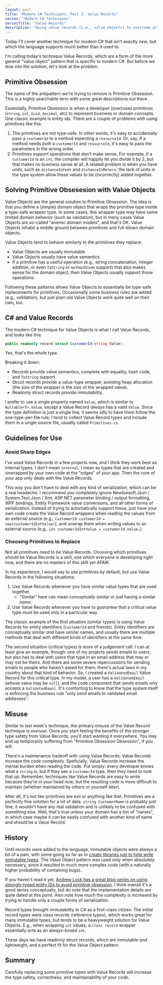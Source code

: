 ```yaml
---
layout: post
title: "Modern C# Techniques, Part 2: Value Records"
series: "Modern C# Techniques"
seriesTitle: "Value Records"
description: "Using value records (i.e., value objects) to overcome primitive obsession. Part of a series looking at modern C# code techniques."
---
```


Today I'll cover another technique for modern C# that isn't exactly *new*, but which the language supports much better than it used to.

I'm calling today's technique Value Records, which are a form of the more general "value object" pattern that is specific to modern C#. But before we dive into the solution, let's look at the problem.

## Primitive Obsession

The name of the antipattern we're trying to remove is Primitive Obsession. This is a highly searchable term with some great descriptions out there.

Essentially, Primitive Obsession is when a developer (over)uses primitives (`string`, `int`, `Guid`, `decimal`, etc) to represent business or domain concepts. One classic example is entity ids. There are a couple of problems with using primitives like this:
1. The primitives are not type-safe. In other words, it's easy to accidentally pass a `customerId` to a method expecting a `resourceId`. Or, say, if a method needs *both* a `customerId` and `resourceId`, it's easy to pass the parameters in the wrong order.
2. Primitives support operations that don't make sense. For example, if a `customerId` is an `int`, the compiler will happily let you divide it by 2, but that makes no business sense at all. A related problem is when you have *units*, such as `distanceInFeet` and `distanceInMeters`; the lack of units in the type system allow these values to be (incorrectly) added together.

## Solving Primitive Obsesesion with Value Objects

Value Objects are the general solution to Primitive Obsession. The idea is that you define a (simple) domain object that wraps the primitive type inside a type-safe wrapper type. In some cases, this wrapper type may have some limited domain behavior (such as validation), but in many cases Value Objects are so-called "anemic domain models", and that's OK. Value Objects inhabit a middle ground between primitives and full-blown domain objects.

Value Objects tend to behave similarly to the primitives they replace:
- Value Objects are usually immutable.
- Value Objects usually have value semantics.
- If a primitive has a useful operation (e.g., string concatenation, integer addition, or even `ToString` or `GetHashCode` support) that also makes sense for the domain object, then Value Objects usually support those operations.

Following these patterns allows Value Objects to essentially be type-safe replacements for primitives. Occasionally some business rules are added (e.g., validation), but just plain old Value Objects work quite well on their own, too.

## C# and Value Records

The modern C# technique for Value Objects is what I call Value Records, and looks like this:

```C#
public readonly record struct CustomerId(string Value);
```

Yes, that's the whole type.

Breaking it down:
- Records provide value semantics, complete with equality, hash code, and `ToString` support.
- Struct records provide a value-type wrapper, avoiding heap allocation (the size of the wrapper *is* the size of the wrapped value).
- Readonly struct records provide immutability.

I prefer to use a single property named `Value`, which is similar to `Nullable<T>.Value`, except a Value Record *always* has a valid `Value`. Since the type definition is just a single line, it seems silly to have them follow the one-type-per-file rule; I tend to collect Value Record types and include them in a single source file, usually called `Primitives.cs`.

## Guidelines for Use

### Avoid Sharp Edges

I've used Value Records in a few projects now, and I think they work best as internal types. I don't mean `internal`; I mean as types that are created and unwrapped by your own code at the "edges" of your app. Then the core of your app *only* deals with the Value Records.

This way you don't have to deal with any kind of serialization, which can be a real headache. I recommend you completely ignore Newtonsoft.Json / System.Text.Json / Xml, ASP.NET parameter binding / output formatting, WPF bindings, Entity Framework value conversions, and all other forms of serialization. Instead of trying to automatically support these, just have your own code create the Value Record wrappers when reading the values from an external source (e.g., `CustomerId customerId = new(customerIdIntValue)`), and unwrap them when writing values to an external source (e.g., `int customerIdIntValue = customerId.Value;`).

### Choosing Primitives to Replace

Not all primitives *need* to be Value Records. Choosing which primitives *should* be Value Records is a skill, one which everyone is developing right now, and there are no masters of this skill yet AFAIK.

In my experience, I would say to use primitives by default, but use Value Records in the following situations:
1. Use Value Records whenever you have similar value types that are used together.
   - "Similar" here can mean *conceptually* similar or just having a similar *name*.
2. Use Value Records whenever you have to *guarantee* that a critical value type *must* be used only in a particular way.

The classic example of the first situation (similar types) is using Value Records for entity identifiers (`CustomerId` and friends). Entity identifiers are conceptually similar *and* have similar names, and usually there are multiple methods that deal with different kinds of identifiers at the same time.

The second situation (critical types) is more of a judgement call. I can at least give an example, though: one of my projects sends emails to users, but also has to deal with users that type in an email address that may or may not be theirs. And there are some severe repercussions for sending emails to people who haven't asked for them; there's actual laws in my country about that kind of behavior. So, I created a `ValidatedEmail` Value Record for this critical type. In my model, a user has a `ValidatedEmail` (whose value may be `null`), and the code component that sends emails *only* accepts a `ValidatedEmail`. It's comforting to know that the type system itself is enforcing the business rule "only send emails to validated email addresses".

## Misuse

Similar to last week's technique, the primary misuse of the Value Record technique is *overuse*. Once you start feeling the benefits of the stronger type safety from Value Records, you'll start wanting it everywhere. You may end up temporarily suffering from "Primitive Obsession Obsession", if you will.

There's a maintenance tradeoff with using Value Records: Value Records increase the code complexity. Speficially, Value Records increase the mental burden when reading the code. Put simply: every developer knows what a `string` is, but if they see a `CustomerId` type, then they need to look that up. Remember, techniques like Value Records are easy to write because they're in *your* head *now*, but the resulting code is more difficult to maintain (whether maintained by *others* or yourself *later*).

After all, it's not like primitives are evil or anything like that. Primitives are a perfectly fine solution for a lot of data. `string CustomerName` is probably just fine; it wouldn't have any real validation and is unlikely to be confused with something else. Well, that's true unless your domain has a ton of "names", in which case maybe it *can* be easily confused with another kind of name and *should* be a Value Record.

## History

Until records were added to the language, immutable objects were always a bit of a pain, with some going so far as to [create libraries just to help write immutable types](https://github.com/AArnott/ImmutableObjectGraph). The Value Object pattern was used only when absolutely necessary, since it resulted in much more complex code (with a naturally higher probability of containing bugs).

If you haven't read it yet, [Andrew Lock has a great blog series on using strongly-typed entity IDs to avoid primitive obsession](https://andrewlock.net/series/using-strongly-typed-entity-ids-to-avoid-primitive-obsession/). I think overall it's a good series conceptually, but do note that the implementation details are quite dated at this point. Also note how much the complexity is increased by trying to handle only a couple forms of serialization.

Record types brought immutability to C# as a first-class citizen. The initial record types were class records (reference types), which works great for many immutable types, but tends to be a heavyweight solution for Value Objects. E.g., when wrapping `int` values, a `class record` wrapper essentially acts as an always-boxed `int`.

These days we have readonly struct records, which are immutable *and* lightweight, and a perfect fit for the Value Object pattern.

## Summary

Carefully replacing some primitive types with Value Records will increase the type safety, correctness, and maintainability of your code.
